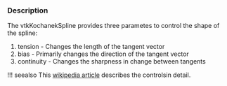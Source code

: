 ### Description
The vtkKochanekSpline provides three parametes to control the shape of the spline:

1. tension - Changes the length of the tangent vector      
2. bias - Primarily changes the direction of the tangent vector
3. continuity - Changes the sharpness in change between tangents

!!! seealso
    This [wikipedia article](https://en.wikipedia.org/wiki/Kochanek%E2%80%93Bartels_spline) describes the controlsin detail.
